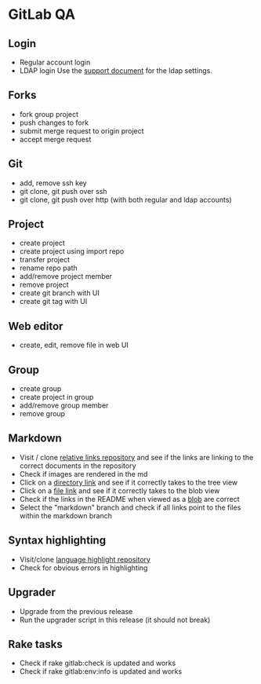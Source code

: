 # GitLab QA

## Login
- Regular account login
- LDAP login
Use the [support document](https://docs.google.com/document/d/1cAHvbdFE6zR5WY-zhn3HsDcACssJE8Cav6WeYq3oCkM/edit#heading=h.2x3u50ukp87w) for the ldap settings.

## Forks
- fork group project
- push changes to fork
- submit merge request to origin project
- accept merge request

## Git
- add, remove ssh key
- git clone, git push over ssh
- git clone, git push over http (with both regular and ldap accounts)

## Project
- create project
- create project using import repo
- transfer project
- rename repo path
- add/remove project member
- remove project
- create git branch with UI
- create git tag with UI

## Web editor
- create, edit, remove file in web UI

## Group
- create group
- create project in group
- add/remove group member
- remove group

## Markdown
- Visit / clone [relative links repository](https://dev.gitlab.org/samples/relative-links/tree/master) and see if the links are linking to the correct documents in the repository
- Check if images are rendered in the md
- Click on a [directory link](https://dev.gitlab.org/samples/relative-links/tree/master/documents) and see if it correctly takes to the tree view
- Click on a [file link](https://dev.gitlab.org/samples/relative-links/blob/master/documents/0.md) and see if it correctly takes to the blob view
- Check if the links in the README when viewed as a [blob](https://dev.gitlab.org/samples/relative-links/blob/master/README.md) are correct
- Select the "markdown" branch and check if all links point to the files within the markdown branch

## Syntax highlighting
- Visit/clone [language highlight repository](https://dev.gitlab.org/samples/languages-highlight)
- Check for obvious errors in highlighting

## Upgrader
- Upgrade from the previous release
- Run the upgrader script in this release (it should not break)

## Rake tasks
- Check if rake gitlab:check is updated and works
- Check if rake gitlab:env:info is updated and works
